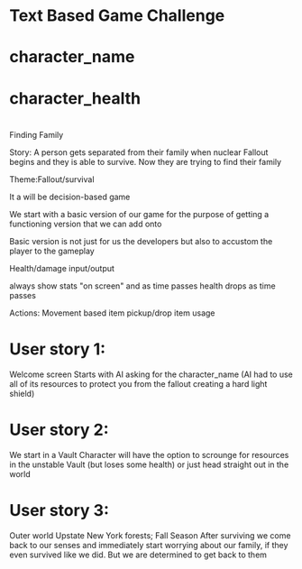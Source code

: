 # Text Based Game Challenge 

# character_name
# character_health
# 

Finding Family 

Story: A person gets separated from their family when nuclear Fallout begins and they is able to survive. Now they are trying to find their family  

Theme:Fallout/survival

It a will be decision-based game

We start with a basic version of our game for the purpose of getting a functioning version that we can add onto

Basic version is not just for us the developers but also to accustom the player to the gameplay

Health/damage input/output

always show stats "on screen" and as time passes health drops as time passes 

Actions:
Movement based 
item pickup/drop
item usage 

# User story 1: 
Welcome screen 
    Starts with AI asking for the character_name (AI had to use all of its resources to protect you from the fallout creating a hard light shield) 

# User story 2:
We start in a Vault 
    Character will have the option to scrounge for resources in the unstable Vault (but loses some health) or just head straight out in the world 

# User story 3:
Outer world
    Upstate New York forests; Fall Season
    After surviving we come back to our senses and immediately start worrying about our family, if they even survived like we did. But we are determined to get back to them




